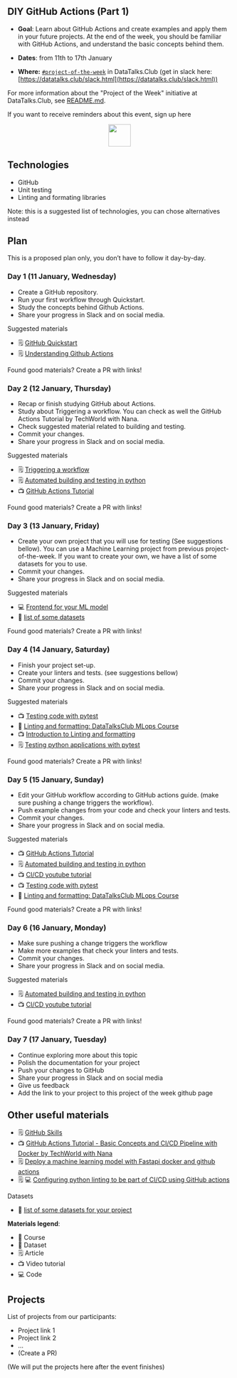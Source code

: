 ## DIY GitHub Actions (Part 1)

* **Goal**: Learn about GitHub Actions and create examples and apply them in your future projects. At the end of the week, you should be familiar with GitHub Actions, and understand the basic concepts behind them.

* **Dates**: from 11th to 17th January
* **Where:** [`#project-of-the-week`](https://app.slack.com/client/T01ATQK62F8/C02BP4FQH36) in DataTalks.Club (get in slack here: [https://datatalks.club/slack.html](https://datatalks.club/slack.html))

For more information about the "Project of the Week" initiative
at DataTalks.Club, see [README.md](README.md).

If you want to receive reminders about this event, sign up here

<p align="center">
  <a href="https://lu.ma/dtc-potw-diyGA1"><img src="https://user-images.githubusercontent.com/875246/185755203-17945fd1-6b64-46f2-8377-1011dcb1a444.png" height="50" /></a>
</p>


## Technologies 

* GitHub
* Unit testing
* Linting and formating libraries


Note: this is a suggested list of technologies, you can chose
alternatives instead

## Plan

This is a proposed plan only, you don’t have to follow it day-by-day.


### Day 1 (11 January, Wednesday)

* Create a GitHub repository.
* Run your first workflow through Quickstart.
* Study the concepts behind Github Actions.
* Share your progress in Slack and on social media.


Suggested materials

* 🗒️ [GitHub Quickstart](https://docs.github.com/en/actions/quickstart)
* 🗒️ [Understanding Github Actions](https://docs.github.com/en/actions/learn-github-actions/understanding-github-actions)


Found good materials? Create a PR with links!

### Day 2 (12 January, Thursday)

* Recap or finish studying GitHub about Actions.
* Study about Triggering a workflow. You can check as well the GitHub Actions Tutorial by TechWorld with Nana.
* Check suggested material related to building and testing.
* Commit your changes.
* Share your progress in Slack and on social media.


Suggested materials

* 🗒️ [Triggering a workflow](https://docs.github.com/en/actions/using-workflows/triggering-a-workflow)
* 🗒️ [Automated building and testing in python](https://docs.github.com/en/actions/automating-builds-and-tests/building-and-testing-python)
* 📺 [GitHub Actions Tutorial]([https://docs.github.com/en/actions/using-workflows/triggering-a-workflow](https://www.youtube.com/watch?v=R8_veQiYBjI))

Found good materials? Create a PR with links!

### Day 3 (13 January, Friday)

* Create your own project that you will use for testing (See suggestions bellow). You can use a Machine Learning project from previous project-of-the-week. If you want to create your own, we have a list of some datasets for you to use.
* Commit your changes.
* Share your progress in Slack and on social media.


Suggested materials

* 💻 [Frontend for your ML model](https://github.com/DataTalksClub/project-of-the-week/blob/main/2022-08-14-frontend.md)
* 💾 [list of some datasets](https://github.com/DataTalksClub/data-engineering-zoomcamp/blob/main/week_7_project/datasets.md)

Found good materials? Create a PR with links!

### Day 4 (14 January, Saturday)

* Finish your project set-up.
* Create your linters and tests. (see suggestions bellow) 
* Commit your changes.
* Share your progress in Slack and on social media.


Suggested materials
* 📺 [Testing code with pytest](https://www.youtube.com/watch?v=CJp1eFQP5nk&list=PL3MmuxUbc_hIUISrluw_A7wDSmfOhErJK)
* 🏫 [Linting and formatting: DataTalksClub MLops Course ](https://www.youtube.com/watch?v=uImvWE-iSDQ&list=PL3MmuxUbc_hIUISrluw_A7wDSmfOhErJK)
* 📺 [Introduction to Linting and formatting](https://www.youtube.com/watch?v=XupMvMdSC4g)
* 🗒️ [Testing python applications with pytest](https://semaphoreci.com/community/tutorials/testing-python-applications-with-pytest)

Found good materials? Create a PR with links!

### Day 5 (15 January, Sunday)

* Edit your GitHub workflow according to GitHub actions guide. (make sure pushing a change triggers the workflow).
* Push example changes from your code and check your linters and tests.
* Commit your changes.
* Share your progress in Slack and on social media.


Suggested materials

* 📺 [GitHub Actions Tutorial](https://www.youtube.com/watch?v=R8_veQiYBjI)
* 🗒️ [Automated building and testing in python](https://docs.github.com/en/actions/automating-builds-and-tests/building-and-testing-python)
* 📺 [CI/CD youtube tutorial](https://www.youtube.com/watch?v=WTofttoD2xg)
* 📺 [Testing code with pytest](https://www.youtube.com/watch?v=CJp1eFQP5nk&list=PL3MmuxUbc_hIUISrluw_A7wDSmfOhErJK)
* 🏫 [Linting and formatting: DataTalksClub MLops Course ](https://www.youtube.com/watch?v=uImvWE-iSDQ&list=PL3MmuxUbc_hIUISrluw_A7wDSmfOhErJK)


Found good materials? Create a PR with links!

### Day 6 (16 January, Monday)

* Make sure pushing a change triggers the workflow
* Make more examples that check your linters and tests.
* Commit your changes.
* Share your progress in Slack and on social media.


Suggested materials

* 🗒️ [Automated building and testing in python](https://docs.github.com/en/actions/automating-builds-and-tests/building-and-testing-python)
* 📺 [CI/CD youtube tutorial](https://www.youtube.com/watch?v=WTofttoD2xg)

Found good materials? Create a PR with links!

### Day 7 (17 January, Tuesday)

- Continue exploring more about this topic
- Polish the documentation for your project
- Push your changes to GitHub
- Share your progress in Slack and on social media
- Give us feedback
- Add the link to your project to this project of the week github page

## Other useful materials 

* 🗒️ [GitHub Skills](https://skills.github.com/#automate-workflows-with-github-actions)
* 📺 [GitHub Actions Tutorial - Basic Concepts and CI/CD Pipeline with Docker by TechWorld with Nana](https://www.youtube.com/watch?v=R8_veQiYBjI)
* 🗒️ [Deploy a machine learning model with Fastapi docker and github actions](https://towardsdatascience.com/how-to-deploy-a-machine-learning-model-with-fastapi-docker-and-github-actions-13374cbd638a)
* 🗒️ 💻 [Configuring python linting to be part of CI/CD using GitHub actions](https://dev.to/freshbooks/configuring-python-linting-to-be-part-of-cicd-using-github-actions-1731)

Datasets

* 💾 [list of some datasets for your project](https://github.com/DataTalksClub/data-engineering-zoomcamp/blob/main/week_7_project/datasets.md)

**Materials legend**:

* 🏫 Course
* 💾 Dataset
* 🗒️ Article
* 📺 Video tutorial
* 💻 Code

## Projects

List of projects from our participants:

* Project link 1
* Project link 2
* ...
* (Create a PR)

(We will put the projects here after the event finishes)
